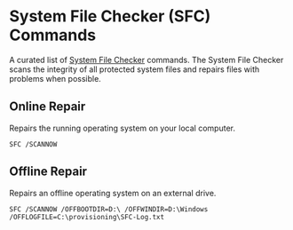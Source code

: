 # System File Checker (SFC) Commands

A curated list of [System File Checker](https://learn.microsoft.com/windows/win32/wfp/system-file-checker) commands.
The System File Checker scans the integrity of all protected system files and repairs files with problems when possible.

## Online Repair

Repairs the running operating system on your local computer.

```shell
SFC /SCANNOW
```

## Offline Repair

Repairs an offline operating system on an external drive.

```shell
SFC /SCANNOW /OFFBOOTDIR=D:\ /OFFWINDIR=D:\Windows /OFFLOGFILE=C:\provisioning\SFC-Log.txt
```